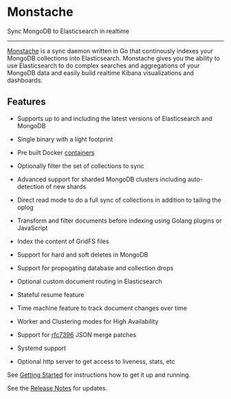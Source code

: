 # Monstache

Sync MongoDB to Elasticsearch in realtime

---

[Monstache](https://github.com/rwynn/monstache) is a sync daemon written in Go that continously 
indexes your MongoDB collections into Elasticsearch. Monstache gives you the ability to use 
Elasticsearch to do complex searches and aggregations of your MongoDB data and easily build realtime 
Kibana visualizations and dashboards.

## Features

- Supports up to and including the latest versions of Elasticsearch and MongoDB

- Single binary with a light footprint 

- Pre built Docker [containers](https://hub.docker.com/r/rwynn/monstache/tags/)

- Optionally filter the set of collections to sync

- Advanced support for sharded MongoDB clusters including auto-detection of new shards

- Direct read mode to do a full sync of collections in addition to tailing the oplog

- Transform and filter documents before indexing using Golang plugins or JavaScript

- Index the content of GridFS files

- Support for hard and soft deletes in MongoDB

- Support for propogating database and collection drops

- Optional custom document routing in Elasticsearch

- Stateful resume feature

- Time machine feature to track document changes over time

- Worker and Clustering modes for High Availability

- Support for [rfc7396](https://tools.ietf.org/html/rfc7396) JSON merge patches

- Systemd support

- Optional http server to get access to liveness, stats, etc

See [Getting Started](/start/) for instructions how to get
it up and running.

See the [Release Notes](/about/#release-notes) for updates.

